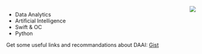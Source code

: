 <img align="right" src="https://github-readme-stats.vercel.app/api/top-langs/?username=ZhangYizhe&layout=compact" />

- Data Analytics
- Artificial Intelligence
- Swift & OC
- Python

Get some useful links and recommandations about DAAI: [Gist](https://gist.github.com/ZhangYizhe/717af66f44d894798f1e0a7847dc037c)
